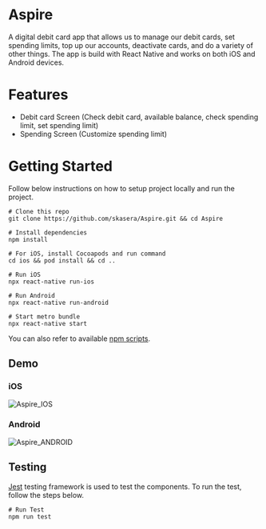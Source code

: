 # Aspire
A digital debit card app that allows us to manage our debit cards, set spending limits, top up our accounts, deactivate cards, and do a variety of other things.
The app is build with React Native and works on both iOS and Android devices.

# Features
* Debit card Screen (Check debit card, available balance, check spending limit, set spending limit)
* Spending Screen (Customize spending limit)

# Getting Started
Follow below instructions on how to setup project locally and run the project.

```
# Clone this repo
git clone https://github.com/skasera/Aspire.git && cd Aspire

# Install dependencies
npm install

# For iOS, install Cocoapods and run command
cd ios && pod install && cd ..

# Run iOS
npx react-native run-ios

# Run Android
npx react-native run-android

# Start metro bundle
npx react-native start
```
You can also refer to available [npm scripts](https://github.com/skasera/Aspire/blob/master/package.json#L5).

## Demo

### iOS
![Aspire_IOS](https://github.com/skasera/Aspire/blob/master/ios_screen_recording.gif)

### Android
![Aspire_ANDROID](https://github.com/skasera/Aspire/blob/master/android_screen_recording.gif)


## Testing
[Jest](https://jestjs.io/docs/tutorial-react-native) testing framework is used to test the components. To run the test, follow the steps below.

```
# Run Test
npm run test
```
